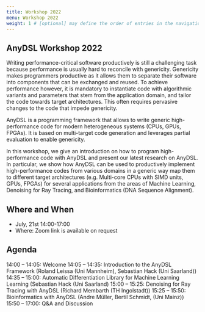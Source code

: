 ```yaml
---
title: Workshop 2022
menu: Workshop 2022
weight: 1 # [optional] may define the order of entries in the navigation tree
---
```


## AnyDSL Workshop 2022

Writing performance-critical software productively is still a challenging task because performance is usually hard to reconcile with genericity.
Genericity makes programmers productive as it allows them to separate their software into components that can be exchanged and reused.
To achieve performance however, it is mandatory to instantiate code with algorithmic variants and parameters that stem from the application domain, and tailor the code towards target architectures.
This often requires pervasive changes to the code that impede genericity.

AnyDSL is a programming framework that allows to write generic high-performance code for modern heterogeneous systems (CPUs, GPUs, FPGAs).
It is based on multi-target code generation and leverages partial evaluation to enable genericity.

In this workshop, we give an introduction on how to program high-performance code with AnyDSL and present our latest research on AnyDSL.
In particular, we show how AnyDSL can be used to productively implement high-performance codes from various domains in a generic way map them to different target architectures (e.g. Multi-core CPUs with SIMD units, GPUs, FPGAs) for several applications from the areas of Machine Learning, Denoising for Ray Tracing, and Bioinformatics (DNA Sequence Alignment).

## Where and When

* July, 21st 14:00-17:00
* Where: Zoom link is available on request

## Agenda

14:00 – 14:05: Welcome 
14:05 – 14:35: Introduction to the AnyDSL Framework (Roland Leissa (Uni Mannheim), Sebastian Hack (Uni Saarland)) 
14:35 – 15:00: Automatic Differentiation Library for Machine Learning Learning (Sebastian Hack (Uni Saarland) 
15:00 – 15:25: Denoising for Ray Tracing with AnyDSL (Richard Membarth (TH Ingolstadt)) 
15:25 – 15:50: Bioinformatics with AnyDSL (Andre Müller, Bertil Schmidt, (Uni Mainz)) 
15:50 – 17:00: Q&A and Discussion 

